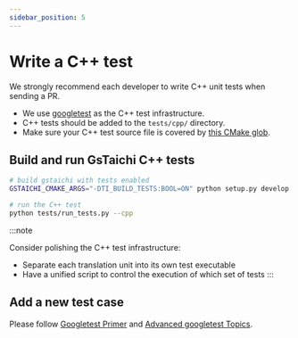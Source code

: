 ```yaml
---
sidebar_position: 5
---
```


# Write a C++ test

We strongly recommend each developer to write C++ unit tests when sending a PR.

- We use [googletest](https://github.com/google/googletest) as the C++
  test infrastructure.
- C++ tests should be added to the `tests/cpp/` directory.
- Make sure your C++ test source file is covered by [this CMake glob](https://github.com/taichi-dev/gstaichi/blob/fb4741421ca79e971852464ffdf0ff066e667c92/cmake/GsTaichiTests.cmake#L13-L23).

## Build and run GsTaichi C++ tests

```bash
# build gstaichi with tests enabled
GSTAICHI_CMAKE_ARGS="-DTI_BUILD_TESTS:BOOL=ON" python setup.py develop

# run the C++ test
python tests/run_tests.py --cpp
```

:::note

Consider polishing the C++ test infrastructure:

* Separate each translation unit into its own test executable
* Have a unified script to control the execution of which set of tests
:::

## Add a new test case

Please follow [Googletest Primer](https://google.github.io/googletest/primer.html) and [Advanced googletest Topics](https://google.github.io/googletest/advanced.html).
